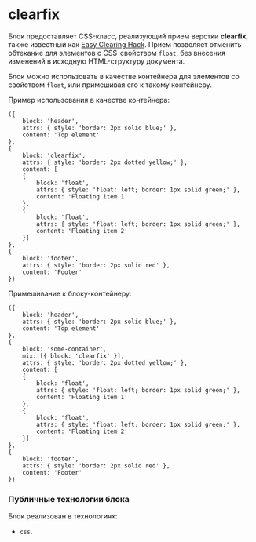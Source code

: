 # clearfix

Блок предоставляет СSS-класс, реализующий прием верстки **clearfix**, также известный как [Easy Clearing Hack](http://www.456bereastreet.com/archive/200603/new_clearing_method_needed_for_ie7/). Прием позволяет отменить обтекание для элементов с CSS-свойством `float`, без внесения изменений в исходную HTML-структуру документа.

Блок можно использовать в качестве контейнера для элементов со свойством `float`, или примешивая его к такому контейнеру.

Пример использования в качестве контейнера:

```bemjson
({
    block: 'header',
    attrs: { style: 'border: 2px solid blue;' },
    content: 'Top element'
},
{
    block: 'clearfix',
    attrs: { style: 'border: 2px dotted yellow;' },   
    content: [
    {
        block: 'float',
        attrs: { style: 'float: left; border: 1px solid green;' },
        content: 'Floating item 1'
    },
    {
        block: 'float',
        attrs: { style: 'float: left; border: 1px solid green;' },
        content: 'Floating item 2'
    }]
},
{
    block: 'footer',
    attrs: { style: 'border: 2px solid red' },
    content: 'Footer'
})
```


Примешивание к блоку-контейнеру:

```bemjson
({
    block: 'header',
    attrs: { style: 'border: 2px solid blue;' },
    content: 'Top element'
},
{
    block: 'some-container',
    mix: [{ block: 'clearfix' }],
    attrs: { style: 'border: 2px dotted yellow;' },
    content: [
    {
        block: 'float',
        attrs: { style: 'float: left; border: 1px solid green;' },
        content: 'Floating item 1'
    },
    {
        block: 'float',
        attrs: { style: 'float: left; border: 1px solid green;' },
        content: 'Floating item 2'
    }]
},
{
    block: 'footer',
    attrs: { style: 'border: 2px solid red' },
    content: 'Footer'
})
```


### Публичные технологии блока

Блок реализован в технологиях:

* `css`.
